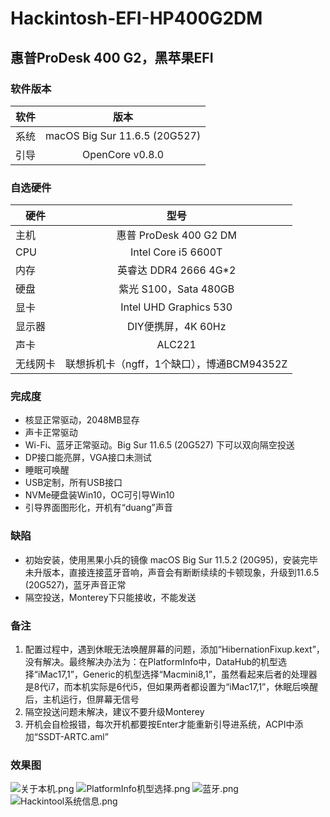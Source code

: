 # Hackintosh-EFI-HP400G2DM
## 惠普ProDesk 400 G2，黑苹果EFI

### 软件版本
| 软件 | 版本 |
| --- | :--: |
| 系统 | macOS Big Sur 11.6.5 (20G527) |
| 引导 | OpenCore v0.8.0 |

### 自选硬件
|   硬件    |   型号  |
| -------- | :----: |
| 主机 | 惠普 ProDesk 400 G2 DM |
| CPU | Intel Core i5 6600T |
| 内存 | 英睿达 DDR4 2666 4G*2 |
| 硬盘 | 紫光 S100，Sata 480GB |
| 显卡 | Intel UHD Graphics 530 |
| 显示器 | DIY便携屏，4K 60Hz |
| 声卡 | ALC221 |
| 无线网卡 | 联想拆机卡（ngff，1个缺口），博通BCM94352Z |

### 完成度
+ 核显正常驱动，2048MB显存
+ 声卡正常驱动
+ Wi-Fi、蓝牙正常驱动。Big Sur 11.6.5 (20G527) 下可以双向隔空投送
+ DP接口能亮屏，VGA接口未测试
+ 睡眠可唤醒
+ USB定制，所有USB接口
+ NVMe硬盘装Win10，OC可引导Win10
+ 引导界面图形化，开机有“duang”声音

### 缺陷
+ 初始安装，使用黑果小兵的镜像 macOS Big Sur 11.5.2 (20G95)，安装完毕未升版本，直接连接蓝牙音响，声音会有断断续续的卡顿现象，升级到11.6.5 (20G527)，蓝牙声音正常
+ 隔空投送，Monterey下只能接收，不能发送

### 备注
1. 配置过程中，遇到休眠无法唤醒屏幕的问题，添加“HibernationFixup.kext”，没有解决。最终解决办法为：在PlatformInfo中，DataHub的机型选择“iMac17,1”，Generic的机型选择“Macmini8,1”，虽然看起来后者的处理器是8代i7，而本机实际是6代i5，但如果两者都设置为“iMac17,1”，休眠后唤醒后，主机运行，但屏幕无信号
2. 隔空投送问题未解决，建议不要升级Monterey
3. 开机会自检报错，每次开机都要按Enter才能重新引导进系统，ACPI中添加“SSDT-ARTC.aml”

### 效果图
![关于本机.png](https://github.com/demon3434/Hackintosh-EFI-HP400G2DM/blob/main/OpenCore%20v0.8.0%20%26%20macOS%20Big%20Sur%2011.6.5%20(20G527)%20%26%20BCM94352Z/1.%E5%85%B3%E4%BA%8E%E6%9C%AC%E6%9C%BA.png "关于本机")
![PlatformInfo机型选择.png](https://github.com/demon3434/Hackintosh-EFI-HP400G2DM/blob/main/OpenCore%20v0.8.0%20%26%20macOS%20Big%20Sur%2011.6.5%20(20G527)%20%26%20BCM94352Z/2.PlatformInfo%E6%9C%BA%E5%9E%8B%E9%80%89%E6%8B%A9.png "PlatformInfo机型选择")
![蓝牙.png](https://github.com/demon3434/Hackintosh-EFI-HP400G2DM/blob/main/OpenCore%20v0.7.9%20%26%20%20macOS%20Big%20Sur%2011.6.5%20(20G527)%20%26%20BCM94352Z%20%E5%81%B6%E5%B0%94%E5%8D%A1%E9%A1%BF%EF%BC%8C%E5%BC%83%E7%94%A8/2.%E8%93%9D%E7%89%99.png "蓝牙")
![Hackintool系统信息.png](https://github.com/demon3434/Hackintosh-EFI-HP400G2DM/blob/main/OpenCore%20v0.8.0%20%26%20macOS%20Big%20Sur%2011.6.5%20(20G527)%20%26%20BCM94352Z/3.Hackintool%E7%B3%BB%E7%BB%9F%E4%BF%A1%E6%81%AF(%E6%B3%A8%E6%84%8F%E6%9C%BA%E5%9E%8B).png "Hackintool系统信息")
